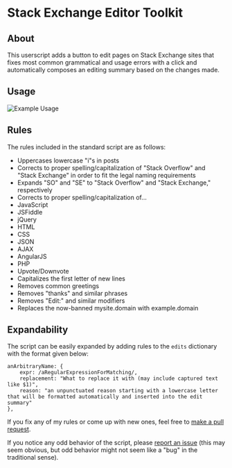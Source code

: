 Stack Exchange Editor Toolkit
=============================

## About

This userscript adds a button to edit pages on Stack Exchange sites that fixes most common grammatical and usage errors with a click and automatically composes an editing summary based on the changes made.

## Usage

![Example Usage](https://dl.dropboxusercontent.com/u/56017856/SOEdit.gif)

## Rules

The rules included in the standard script are as follows:

 - Uppercases lowercase "i"s in posts
 - Corrects to proper spelling/capitalization of "Stack Overflow" and "Stack Exchange" in order to fit the legal naming requirements
 - Expands "SO" and "SE" to "Stack Overflow" and "Stack Exchange," respectively
 - Corrects to proper spelling/capitalization of...
  - JavaScript
  - JSFiddle
  - jQuery
  - HTML
  - CSS
  - JSON
  - AJAX
  - AngularJS
  - PHP
  - Upvote/Downvote
 - Capitalizes the first letter of new lines
 - Removes common greetings
 - Removes "thanks" and similar phrases
 - Removes "Edit:" and similar modifiers
 - Replaces the now-banned mysite.domain with example.domain


## Expandability

The script can be easily expanded by adding rules to the `edits` dictionary with the format given below:

    anArbitraryName: {
        expr: /aRegularExpressionForMatching/,
        replacement: "What to replace it with (may include captured text like $1)",
        reason: "an unpunctuated reason starting with a lowercase letter that will be formatted automatically and inserted into the edit summary"
    },
    
If you fix any of my rules or come up with new ones, feel free to [make a pull request](https://github.com/AstroCB/Stack-Exchange-Editor-Toolkit/pulls).

If you notice any odd behavior of the script, please [report an issue](https://github.com/AstroCB/Stack-Exchange-Editor-Toolkit/issues/new) (this may seem obvious, but odd behavior might not seem like a "bug" in the traditional sense).
